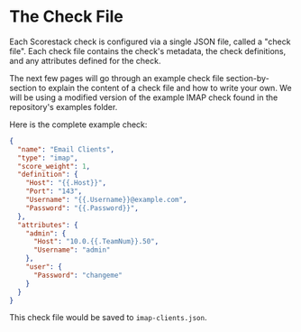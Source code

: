 The Check File
==============

Each Scorestack check is configured via a single JSON file, called a "check file". Each check file contains the check's metadata, the check definitions, and any attributes defined for the check.

The next few pages will go through an example check file section-by-section to explain the content of a check file and how to write your own. We will be using a modified version of the example IMAP check found in the repository's examples folder.

Here is the complete example check:

```json
{
  "name": "Email Clients",
  "type": "imap",
  "score_weight": 1,
  "definition": {
    "Host": "{{.Host}}",
    "Port": "143",
    "Username": "{{.Username}}@example.com",
    "Password": "{{.Password}}",
  },
  "attributes": {
    "admin": {
      "Host": "10.0.{{.TeamNum}}.50",
      "Username": "admin"
    },
    "user": {
      "Password": "changeme"
    }
  }
}
```

This check file would be saved to `imap-clients.json`.
